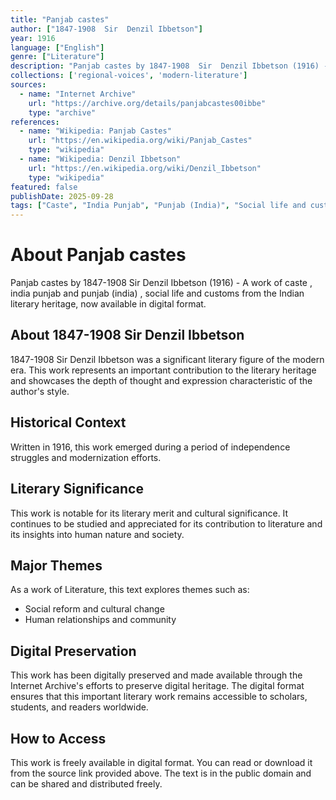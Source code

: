 ```yaml
---
title: "Panjab castes"
author: ["1847-1908  Sir  Denzil Ibbetson"]
year: 1916
language: ["English"]
genre: ["Literature"]
description: "Panjab castes by 1847-1908  Sir  Denzil Ibbetson (1916) - A work of caste ,  india punjab and punjab (india) ,  social life and customs from the Indian literary heritage, now available in digital format."
collections: ['regional-voices', 'modern-literature']
sources:
  - name: "Internet Archive"
    url: "https://archive.org/details/panjabcastes00ibbe"
    type: "archive"
references:
  - name: "Wikipedia: Panjab Castes"
    url: "https://en.wikipedia.org/wiki/Panjab_Castes"
    type: "wikipedia"
  - name: "Wikipedia: Denzil Ibbetson"
    url: "https://en.wikipedia.org/wiki/Denzil_Ibbetson"
    type: "wikipedia"
featured: false
publishDate: 2025-09-28
tags: ["Caste", "India Punjab", "Punjab (India)", "Social life and customs", "Modern Era", "Eng"]
---
```


# About Panjab castes

Panjab castes by 1847-1908  Sir  Denzil Ibbetson (1916) - A work of caste ,  india punjab and punjab (india) ,  social life and customs from the Indian literary heritage, now available in digital format.

## About 1847-1908  Sir  Denzil Ibbetson

1847-1908  Sir  Denzil Ibbetson was a significant literary figure of the modern era. This work represents an important contribution to the literary heritage and showcases the depth of thought and expression characteristic of the author's style.

## Historical Context

Written in 1916, this work emerged during a period of independence struggles and modernization efforts.

## Literary Significance

This work is notable for its literary merit and cultural significance. It continues to be studied and appreciated for its contribution to literature and its insights into human nature and society.

## Major Themes

As a work of Literature, this text explores themes such as:

- Social reform and cultural change
- Human relationships and community
## Digital Preservation

This work has been digitally preserved and made available through the Internet Archive's efforts to preserve digital heritage. The digital format ensures that this important literary work remains accessible to scholars, students, and readers worldwide.

## How to Access

This work is freely available in digital format. You can read or download it from the source link provided above. The text is in the public domain and can be shared and distributed freely.

